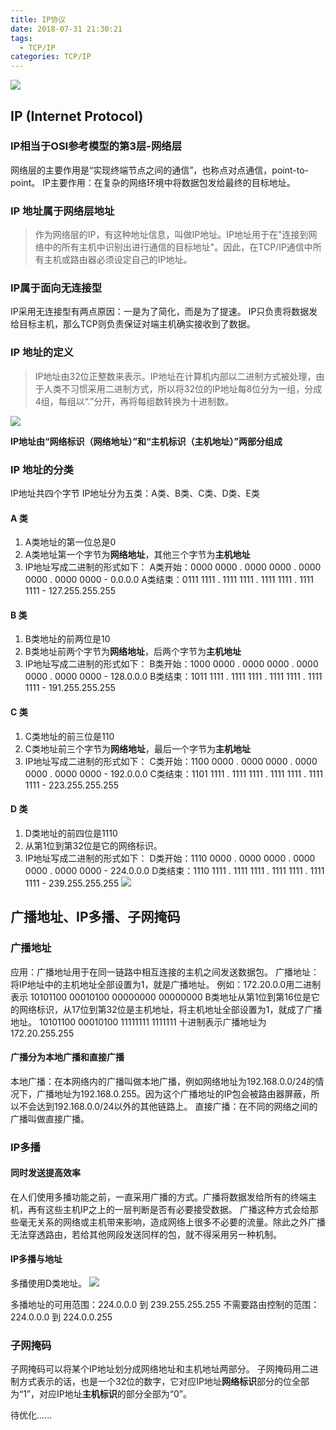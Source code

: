 ```yaml
---
title: IP协议
date: 2018-07-31 21:30:21
tags:
  - TCP/IP
categories: TCP/IP
---
```

<!-- more -->
![](http://cdn.xpisme.com/201807311009_917.png)

## IP (Internet Protocol)
### IP相当于OSI参考模型的第3层-网络层
网络层的主要作用是“实现终端节点之间的通信”，也称点对点通信，point-to-point。
IP主要作用：在复杂的网络环境中将数据包发给最终的目标地址。

### IP 地址属于网络层地址
>作为网络层的IP，有这种地址信息，叫做IP地址。IP地址用于在"连接到网络中的所有主机中识别出进行通信的目标地址"。因此，在TCP/IP通信中所有主机或路由器必须设定自己的IP地址。

### IP属于面向无连接型
IP采用无连接型有两点原因：一是为了简化，而是为了提速。
IP只负责将数据发给目标主机，那么TCP则负责保证对端主机确实接收到了数据。

### IP 地址的定义
>IP地址由32位正整数来表示。IP地址在计算机内部以二进制方式被处理，由于人类不习惯采用二进制方式，所以将32位的IP地址每8位分为一组，分成4组，每组以“.”分开，再将每组数转换为十进制数。

![](http://cdn.xpisme.com/201807302039_840.png)

**IP地址由“网络标识（网络地址）”和“主机标识（主机地址）”两部分组成**

### IP 地址的分类
IP地址共四个字节
IP地址分为五类：A类、B类、C类、D类、E类
#### A 类
1. A类地址的第一位总是0
2. A类地址第一个字节为**网络地址**，其他三个字节为**主机地址**
3. IP地址写成二进制的形式如下：
   A类开始：0000 0000 . 0000 0000 . 0000 0000 . 0000 0000 - 0.0.0.0
   A类结束：0111 1111 . 1111 1111 . 1111 1111 . 1111 1111 - 127.255.255.255

#### B 类
1. B类地址的前两位是10
2. B类地址前两个字节为**网络地址**，后两个字节为**主机地址**
3. IP地址写成二进制的形式如下：
   B类开始：1000 0000 . 0000 0000 . 0000 0000 . 0000 0000 - 128.0.0.0
   B类结束：1011 1111 . 1111 1111 . 1111 1111 . 1111 1111 - 191.255.255.255

#### C 类
1. C类地址的前三位是110
2. C类地址前三个字节为**网络地址**，最后一个字节为**主机地址**
3. IP地址写成二进制的形式如下：
   C类开始：1100 0000 . 0000 0000 . 0000 0000 . 0000 0000 - 192.0.0.0
   C类结束：1101 1111 . 1111 1111 . 1111 1111 . 1111 1111 - 223.255.255.255

#### D 类
1. D类地址的前四位是1110
2. 从第1位到第32位是它的网络标识。
3. IP地址写成二进制的形式如下：
   D类开始：1110 0000 . 0000 0000 . 0000 0000 . 0000 0000 - 224.0.0.0
   D类结束：1110 1111 . 1111 1111 . 1111 1111 . 1111 1111 - 239.255.255.255
   ![](http://cdn.xpisme.com/201711151648_430.png)

## 广播地址、IP多播、子网掩码
### 广播地址
应用：广播地址用于在同一链路中相互连接的主机之间发送数据包。
广播地址：将IP地址中的主机地址全部设置为1，就是广播地址。
例如：172.20.0.0用二进制表示
10101100 00010100 00000000 00000000
B类地址从第1位到第16位是它的网络标识，从17位到第32位是主机地址，将主机地址全部设置为1，就成了广播地址。
10101100 00010100 11111111 1111111
十进制表示广播地址为 172.20.255.255

#### 广播分为本地广播和直接广播
本地广播：在本网络内的广播叫做本地广播，例如网络地址为192.168.0.0/24的情况下，广播地址为192.168.0.255。因为这个广播地址的IP包会被路由器屏蔽，所以不会达到192.168.0.0/24以外的其他链路上。
直接广播：在不同的网络之间的广播叫做直接广播。

### IP多播
#### 同时发送提高效率
在人们使用多播功能之前，一直采用广播的方式。广播将数据发给所有的终端主机，再有这些主机IP之上的一层判断是否有必要接受数据。
广播这种方式会给那些毫无关系的网络或主机带来影响，造成网络上很多不必要的流量。除此之外广播无法穿透路由，若给其他网段发送同样的包，就不得采用另一种机制。
#### IP多播与地址
多播使用D类地址。
![](http://cdn.xpisme.com/201807311152_467.png)

多播地址的可用范围：224.0.0.0 到 239.255.255.255
不需要路由控制的范围：224.0.0.0 到 224.0.0.255

### 子网掩码
子网掩码可以将某个IP地址划分成网络地址和主机地址两部分。
子网掩码用二进制方式表示的话，也是一个32位的数字，它对应IP地址**网络标识**部分的位全部为“1”，对应IP地址**主机标识**的部分全部为“0”。



待优化......
